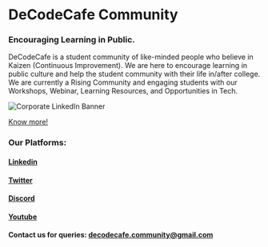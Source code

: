 # DeCodeCafe Community
### Encouraging Learning in Public.             


DeCodeCafe is a student community of like-minded people who believe in Kaizen (Continuous Improvement). We are here to encourage learning in public culture and help the student community with their life in/after college. 
We are currently a Rising Community and engaging students with our Workshops, Webinar, Learning Resources, and Opportunities in Tech.



![Corporate LinkedIn Banner](https://user-images.githubusercontent.com/71710042/169354258-fb8bba8e-0007-4be2-a44e-698ee53a251f.png)

[Know more!](https://docs.google.com/document/d/1QHdBXN-FSmUqr3T4oihPj4cTkndICRJJPbrcblNDwiU/edit?usp=sharing)




### Our Platforms:
#### [Linkedin](https://www.linkedin.com/company/80260383/admin/)
#### [Twitter](https://twitter.com/decodecafe)
#### [Discord](https://discord.gg/ptY9Qs6m)
#### [Youtube](https://www.youtube.com/@decodecafecommunity6317)


#### Contact us for queries: decodecafe.community@gmail.com 
